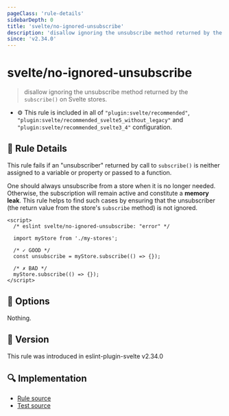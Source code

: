 ```yaml
---
pageClass: 'rule-details'
sidebarDepth: 0
title: 'svelte/no-ignored-unsubscribe'
description: 'disallow ignoring the unsubscribe method returned by the `subscribe()` on Svelte stores.'
since: 'v2.34.0'
---
```


# svelte/no-ignored-unsubscribe

> disallow ignoring the unsubscribe method returned by the `subscribe()` on Svelte stores.

- :gear: This rule is included in all of `"plugin:svelte/recommended"`, `"plugin:svelte/recommended_svelte5_without_legacy"` and `"plugin:svelte/recommended_svelte3_4"` configuration.

## :book: Rule Details

This rule fails if an "unsubscriber" returned by call to `subscribe()` is neither assigned to a variable or property or passed to a function.

One should always unsubscribe from a store when it is no longer needed. Otherwise, the subscription will remain active and constitute a **memory leak**.
This rule helps to find such cases by ensuring that the unsubscriber (the return value from the store's `subscribe` method) is not ignored.

<!--eslint-skip-->

```svelte
<script>
  /* eslint svelte/no-ignored-unsubscribe: "error" */

  import myStore from './my-stores';

  /* ✓ GOOD */
  const unsubscribe = myStore.subscribe(() => {});

  /* ✗ BAD */
  myStore.subscribe(() => {});
</script>
```

## :wrench: Options

Nothing.

## :rocket: Version

This rule was introduced in eslint-plugin-svelte v2.34.0

## :mag: Implementation

- [Rule source](https://github.com/sveltejs/eslint-plugin-svelte/blob/main/packages/eslint-plugin-svelte/src/rules/no-ignored-unsubscribe.ts)
- [Test source](https://github.com/sveltejs/eslint-plugin-svelte/blob/main/packages/eslint-plugin-svelte/tests/src/rules/no-ignored-unsubscribe.ts)
